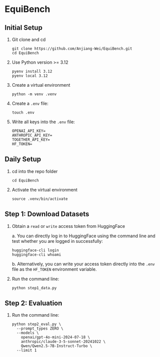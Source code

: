 # EquiBench

## Initial Setup

1. Git clone and cd

    ```Shell
    git clone https://github.com/Anjiang-Wei/EquiBench.git
    cd EquiBench
    ```

2. Use Python version >= 3.12

    ```Shell
    pyenv install 3.12
    pyenv local 3.12
    ```

3. Create a virtual environment

    ```Shell
    python -m venv .venv
    ```

4. Create a `.env` file:

    ```Shell
    touch .env
    ```

5. Write all keys into the `.env` file:

    ```Shell
    OPENAI_API_KEY=
    ANTHROPIC_API_KEY=
    TOGETHER_API_KEY=
    HF_TOKEN=
    ```

## Daily Setup

1. cd into the repo folder

    ```Shell
    cd EquiBench
    ```

2. Activate the virtual environment

    ```Shell
    source .venv/bin/activate
    ```

## Step 1: Download Datasets

1. Obtain a `read` or `write` access token from HuggingFace

    a. You can directly log in to HuggingFace using the command line and test whether you are logged in successfully:

    ```Shell
    huggingface-cli login
    huggingface-cli whoami
    ```

    b. Alternatively, you can write your access token directly into the `.env` file as the `HF_TOKEN` environment variable.

2. Run the command line:

    ```Shell
    python step1_data.py
    ```

## Step 2: Evaluation

1. Run the command line:

    ```Shell
    python step2_eval.py \
      --prompt_types ZERO \
      --models \
        openai/gpt-4o-mini-2024-07-18 \
        anthropic/claude-3-5-sonnet-20241022 \
        Qwen/Qwen2.5-7B-Instruct-Turbo \
      --limit 1
    ```
